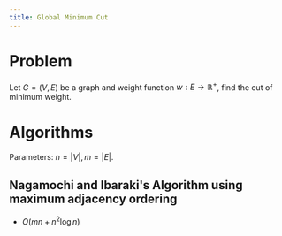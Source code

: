 ```yaml
---
title: Global Minimum Cut
---
```


# Problem
Let $G=(V,E)$ be a graph and weight function $w:E\to \mathbb{R^+}$, find the cut of minimum weight.

# Algorithms

Parameters: $n=|V|,m=|E|$.

## Nagamochi and Ibaraki's Algorithm using maximum adjacency ordering
- $O(mn+n^2 \log n)$